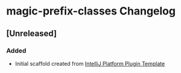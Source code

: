 <!-- Keep a Changelog guide -> https://keepachangelog.com -->

# magic-prefix-classes Changelog

## [Unreleased]
### Added
- Initial scaffold created from [IntelliJ Platform Plugin Template](https://github.com/JetBrains/intellij-platform-plugin-template)
